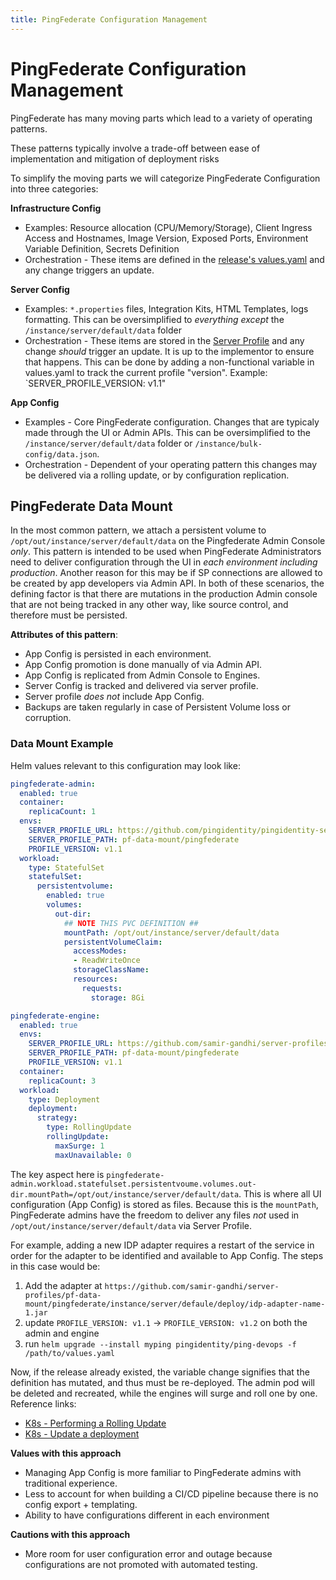 ```yaml
---
title: PingFederate Configuration Management
---
```

# PingFederate Configuration Management

PingFederate has many moving parts which lead to a variety of operating patterns. 

These patterns typically involve a trade-off between ease of implementation and mitigation of deployment risks

To simplify the moving parts we will categorize PingFederate Configuration into three categories:

**Infrastructure Config**
  - Examples: Resource allocation (CPU/Memory/Storage), Client Ingress Access and Hostnames, Image Version, Exposed Ports, Environment Variable Definition, Secrets Definition
  - Orchestration - These items are defined in the [release's values.yaml](https://helm.sh/docs/chart_template_guide/values_files/) and any change triggers an update.

**Server Config**
  - Examples: `*.properties` files, Integration Kits, HTML Templates, logs formatting. This can be oversimplified to _everything except_ the `/instance/server/default/data` folder
  - Orchestration - These items are stored in the [Server Profile](../how-to/containerAnatomy.md) and any change _should_ trigger an update. It is up to the implementor to ensure that happens. This can be done by adding a non-functional variable in values.yaml to track the current profile "version". Example: `SERVER_PROFILE_VERSION: v1.1"

**App Config**
  - Examples - Core PingFederate configuration. Changes that are typicaly made through the UI or Admin APIs. This can be oversimplified to the `/instance/server/default/data` folder or `/instance/bulk-config/data.json`.
  - Orchestration - Dependent of your operating pattern this changes may be delivered via a rolling update, or by configuration replication. 



## PingFederate Data Mount

In the most common pattern, we attach a persistent volume to `/opt/out/instance/server/default/data` on the Pingfederate Admin Console _only_. 
This pattern is intended to be used when PingFederate Administrators need to deliver configuration through the UI in _each environment including production_. Another reason for this may be if SP connections are allowed to be created by app developers via Admin API. In both of these scenarios, the defining factor is that there are mutations in the production Admin console that are not being tracked in any other way, like source control, and therefore must be persisted. 

**Attributes of this pattern**:
  - App Config is persisted in each environment.
  - App Config promotion is done manually of via Admin API.
  - App Config is replicated from Admin Console to Engines.
  - Server Config is tracked and delivered via server profile. 
  - Server profile _does not_ include App Config.
  - Backups are taken regularly in case of Persistent Volume loss or corruption.


### Data Mount Example

Helm values relevant to this configuration may look like: 

  ```yaml
  pingfederate-admin:
    enabled: true
    container:
      replicaCount: 1
    envs:
      SERVER_PROFILE_URL: https://github.com/pingidentity/pingidentity-server-profiles.git
      SERVER_PROFILE_PATH: pf-data-mount/pingfederate
      PROFILE_VERSION: v1.1
    workload:
      type: StatefulSet
      statefulSet:
        persistentvolume:
          enabled: true
          volumes:
            out-dir:
              ## NOTE THIS PVC DEFINITION ##
              mountPath: /opt/out/instance/server/default/data
              persistentVolumeClaim:
                accessModes:
                - ReadWriteOnce
                storageClassName:
                resources:
                  requests:
                    storage: 8Gi

  pingfederate-engine:
    enabled: true
    envs:
      SERVER_PROFILE_URL: https://github.com/samir-gandhi/server-profiles.git
      SERVER_PROFILE_PATH: pf-data-mount/pingfederate
      PROFILE_VERSION: v1.1
    container:
      replicaCount: 3
    workload:
      type: Deployment
      deployment:
        strategy:
          type: RollingUpdate
          rollingUpdate:
            maxSurge: 1
            maxUnavailable: 0
  ```

The key aspect here is `pingfederate-admin.workload.statefulset.persistentvoume.volumes.out-dir.mountPath=/opt/out/instance/server/default/data`. This is where all UI configuration (App Config) is stored as files. Because this is the `mountPath`, PingFederate admins have the freedom to deliver any files _not_ used in `/opt/out/instance/server/default/data` via Server Profile. 

For example, adding a new IDP adapter requires a restart of the service in order for the adapter to be identified and available to App Config. The steps in this case would be:
  1. Add the adapter at `https://github.com/samir-gandhi/server-profiles/pf-data-mount/pingfederate/instance/server/defaule/deploy/idp-adapter-name-1.jar`
  2. update `PROFILE_VERSION: v1.1` -> `PROFILE_VERSION: v1.2` on both the admin and engine
  3. run `helm upgrade --install myping pingidentity/ping-devops -f /path/to/values.yaml`

Now, if the release already existed, the variable change signifies that the definition has mutated, and thus must be re-deployed. The admin pod will be deleted and recreated, while the engines will surge and roll one by one. 
Reference links: 
  - [K8s - Performing a Rolling Update](https://kubernetes.io/docs/tutorials/kubernetes-basics/update/update-intro/)
  - [K8s - Update a deployment](https://kubernetes.io/docs/concepts/workloads/controllers/deployment/#updating-a-deployment)

**Values with this approach**
  - Managing App Config is more familiar to PingFederate admins with traditional experience. 
  - Less to account for when building a CI/CD pipeline because there is no config export + templating.
  - Ability to have configurations different in each environment

**Cautions with this approach**
  - More room for user configuration error and outage because configurations are not promoted with automated testing. 